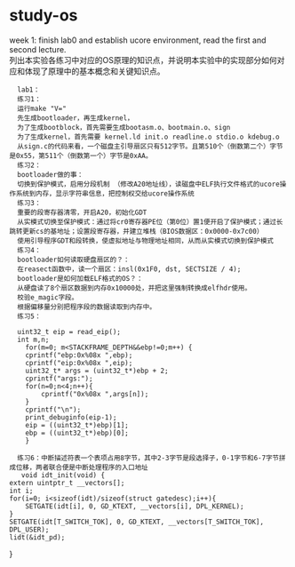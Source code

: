 # study-os

week 1: finish lab0 and establish ucore environment, read the first and second lecture.  
列出本实验各练习中对应的OS原理的知识点，并说明本实验中的实现部分如何对应和体现了原理中的基本概念和关键知识点。  
      
      lab1：  
      练习1：  
      运行make "V="
      先生成bootloader，再生成kernel，
      为了生成bootblock，首先需要生成bootasm.o、bootmain.o、sign
      为了生成kernel，首先需要 kernel.ld init.o readline.o stdio.o kdebug.o
      从sign.c的代码来看，一个磁盘主引导扇区只有512字节。且第510个（倒数第二个）字节是0x55，第511个（倒数第一个）字节是0xAA。
      练习2：  
      bootloader做的事：
      切换到保护模式，启用分段机制 （修改A20地址线），读磁盘中ELF执行文件格式的ucore操作系统到内存，显示字符串信息，把控制权交给ucore操作系统
      练习3：  
      重要的段寄存器清零，开启A20，初始化GDT
      从实模式切换至保护模式：通过将cr0寄存器PE位（第0位）置1便开启了保护模式；通过长跳转更新cs的基地址；设置段寄存器，并建立堆栈（BIOS数据区：0x0000-0x7c00）
      使用引导程序GDT和段转换，使虚拟地址与物理地址相同，从而从实模式切换到保护模式
      练习4：  
      bootloader如何读取硬盘扇区的？：
      在reasect函数中，读一个扇区：insl(0x1F0, dst, SECTSIZE / 4); 
      bootloader是如何加载ELF格式的OS？：
      从硬盘读了8个扇区数据到内存0x10000处，并把这里强制转换成elfhdr使用。
      校验e_magic字段。
      根据偏移量分别把程序段的数据读取到内存中。
      练习5：  
     
      uint32_t eip = read_eip();
      int m,n;    
        for(m=0; m<STACKFRAME_DEPTH&&ebp!=0;m++) {
        cprintf("ebp:0x%08x ",ebp);
        cprintf("eip:0x%08x ",eip);
        uint32_t* args = (uint32_t*)ebp + 2;
        cprintf("args:");
        for(n=0;n<4;n++){
            cprintf("0x%08x ",args[n]);
        }     
        cprintf("\n");
        print_debuginfo(eip-1);
        eip = ((uint32_t*)ebp)[1];
        ebp = ((uint32_t*)ebp)[0];      
        }

      练习6：中断描述符表一个表项占用8字节，其中2-3字节是段选择子，0-1字节和6-7字节拼成位移，两者联合便是中断处理程序的入口地址
       void idt_init(void) {
    extern uintptr_t __vectors[]; 
    int i;
    for(i=0; i<sizeof(idt)/sizeof(struct gatedesc);i++){
        SETGATE(idt[i], 0, GD_KTEXT, __vectors[i], DPL_KERNEL);
    } 
    SETGATE(idt[T_SWITCH_TOK], 0, GD_KTEXT, __vectors[T_SWITCH_TOK], DPL_USER);
    lidt(&idt_pd);
}
